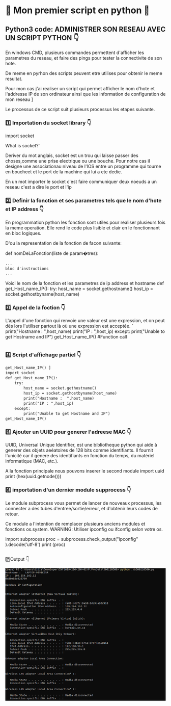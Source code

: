
# 🎈 Mon premier script en python  :snake:

## Python3 code: ADMINISTRER SON RESEAU AVEC UN SCRIPT PYTHON 👇

En windows CMD, plusieurs commandes permettent d'afficher les parametres du reseau, et 
faire des pings pour tester la connectivite de son hote. 

De meme en pyrhon des scripts peuvent etre utilises pour obtenir le meme resultat.

Pour mon cas j'ai realiser un script qui permet afficher le nom d'hote et l'addresse IP de son ordinateur 
ainsi que les information de configuration de mon reseau ]

Le processus de ce script suit plusieurs processus les etapes suivante.

### :one: Importation du socket library  👇

import socket

What is socket?`

Deriver du mot anglais, socket est un trou qui laisse passer des choses,comme une prise electrique ou une bouche.
Pour notre cas il designe une associationau niveau de l'IOS entre un programme qui tourne en boucheet et 
le port de la machine qui lui a ete dedie.

En un mot  importer le socket c'est faire communiquer deux noeuds a un reseau c'est a dire le port et l'ip

### :two: Definir la fonction et ses parametres tels que le nom d'hote et IP address  👇

 En programmation python les fonction sont utiles pour realiser plusieurs fois la meme operation.
 Elle rend le code plus lisible et clair en le fonctionnant en bloc logiques.
 
 D'ou la representation de la fonction de facon suivante:
 
 def nomDeLaFonction(liste de param�tres):
 
    ...
    bloc d'instructions
    ...
Voici le nom de la fonction et les parametres de ip address et hostname
def get_Host_name_IP(): 
    try: 
        host_name = socket.gethostname() 
        host_ip = socket.gethostbyname(host_name) 
        
### :three: Appel de la foction  👇
L'appel d'une fonction qui renvoie une valeur est une expression, et on peut dès lors l'utiliser partout 
là où une expression est acceptée. 
`
        print("Hostname :  ",host_name) 
        print("IP : ",host_ip) 
     except: 
        print("Unable to get Hostname and IP") 
 get_Host_name_IP() #Function call 
````
````
### :four: Script d'affichage partiel  👇
````
get_Host_name_IP() ]
import socket 
def get_Host_name_IP(): 
    try: 
        host_name = socket.gethostname() 
        host_ip = socket.gethostbyname(host_name) 
        print("Hostname :  ",host_name) 
        print("IP : ",host_ip) 
    except: 
        print("Unable to get Hostname and IP") 
get_Host_name_IP()
````
### :five: Ajouter un UUID pour generer l'adreese MAC  👇

 UUID, Universal Unique Identifier, est une bibliotheque python qui aide à generer des objets aeéatoires
de 128 bits comme identifiants. Il fournit l'unicité car il genere des identifiants en fonction du temps,
du matériel informatique (MAC, etc.).

A la fonction principale nous pouvons inserer le second module 
import uuid 
print (hex(uuid.getnode())) 

 ### :six: importation  d'un dernier module supprocess 👇
 
Le module subprocess vous permet de lancer de nouveaux processus, les connecter a des
tubes d'entree/sortie/erreur, et d'obtenir leurs codes de retour. 

Ce module a l'intention de remplacer plusieurs anciens modules et fonctions os.system.
WARNING: Utiliser ipconfig ou ifconfig selon votre os.
    
import subprocess
proc = subprocess.check_output("ipconfig" ).decode('utf-8')
print (proc)
````
````
 :seven:Output 👇
 
![image](py2.PNG)

